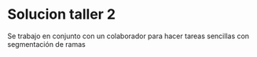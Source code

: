 # Solucion taller 2
Se trabajo en conjunto con un colaborador para hacer tareas sencillas con segmentación de ramas
